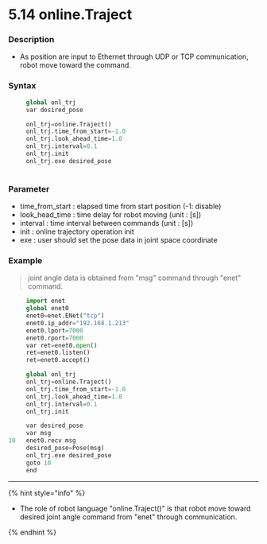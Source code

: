 ﻿# 5.14 online.Traject


### Description  
* As position are input to Ethernet through UDP or TCP communication, robot move toward the command. 

### Syntax 
```python
     global onl_trj
     var desired_pose 

     onl_trj=online.Traject()
     onl_trj.time_from_start=-1.0
     onl_trj.look_ahead_time=1.0
     onl_trj.interval=0.1
     onl_trj.init
     onl_trj.exe desired_pose
 
```

### Parameter 
* time_from_start : elapsed time from start position (-1: disable)  
* look_head_time : time delay for robot moving (unit : [s])  
* interval : time interval between commands (unit : [s])  
* init : online trajectory operation init  
* exe  : user should set the pose data in joint space coordinate  



### Example
> joint angle data is obtained from "msg" command through "enet" command. 

```python
     import enet
     global enet0
     enet0=enet.ENet("tcp")
     enet0.ip_addr="192.168.1.213"
     enet0.lport=7000
     enet0.rport=7000
     var ret=enet0.open()
     ret=enet0.listen()
     ret=enet0.accept()

     global onl_trj
     onl_trj=online.Traject()
     onl_trj.time_from_start=-1.0
     onl_trj.look_ahead_time=1.0
     onl_trj.interval=0.1
     onl_trj.init

     var desired_pose
     var msg
10   enet0.recv msg
     desired_pose=Pose(msg)
     onl_trj.exe desired_pose
     goto 10
     end 
```


--- 
{% hint style="info" %}

* The role of robot language "online.Traject()" is that robot move toward desired joint angle command from "enet" through communication.   

{% endhint %}

